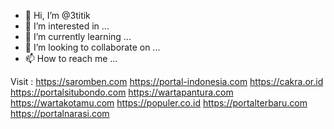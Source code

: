 - 👋 Hi, I’m @3titik
- 👀 I’m interested in ...
- 🌱 I’m currently learning ...
- 💞️ I’m looking to collaborate on ...
- 📫 How to reach me ...

Visit :
https://saromben.com
https://portal-indonesia.com
https://cakra.or.id
https://portalsitubondo.com
https://wartapantura.com
https://wartakotamu.com
https://populer.co.id
https://portalterbaru.com
https://portalnarasi.com
